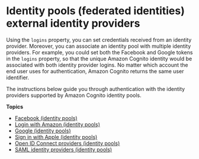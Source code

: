 # Identity pools \(federated identities\) external identity providers<a name="external-identity-providers"></a>

Using the `logins` property, you can set credentials received from an identity provider\. Moreover, you can associate an identity pool with multiple identity providers\. For example, you could set both the Facebook and Google tokens in the `logins` property, so that the unique Amazon Cognito identity would be associated with both identity provider logins\. No matter which account the end user uses for authentication, Amazon Cognito returns the same user identifier\.

The instructions below guide you through authentication with the identity providers supported by Amazon Cognito identity pools\.

**Topics**
+ [Facebook \(identity pools\)](facebook.md)
+ [Login with Amazon \(identity pools\)](amazon.md)
+ [Google \(identity pools\)](google.md)
+ [Sign in with Apple \(identity pools\)](apple.md)
+ [Open ID Connect providers \(identity pools\)](open-id.md)
+ [SAML identity providers \(identity pools\)](saml-identity-provider.md)